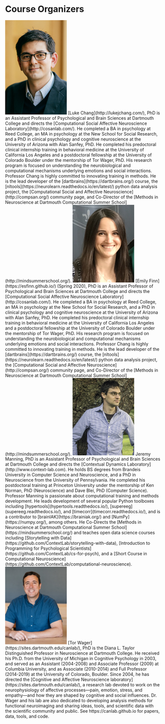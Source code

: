 # Course Organizers

<img src="../../images/organizers/chang.jpg" width="200"/>
 [Luke Chang](http://lukejchang.com/), PhD is an Assistant Professor of Psychological and Brain Sciences at Dartmouth College and directs the [Computational Social Affective Neuroscience Laboratory](http://cosanlab.com/). He completed a BA in psychology at Reed College, an MA in psychology at the New School for Social Research, and a PhD in clinical psychology and cognitive neuroscience at the University of Arizona with Alan Sanfey, PhD. He completed his predoctoral clinical internship training in behavioral medicine at the University of California Los Angeles and a postdoctoral fellowship at the University of Colorado Boulder under the mentorship of Tor Wager, PhD. His research program is focused on understanding the neurobiological and computational mechanisms underlying emotions and social interactions. Professor Chang is highly committed to innovating training in methods. He is the lead developer of the [dartbrains](https://dartbrains.org/) course, the [nltools](https://neurolearn.readthedocs.io/en/latest/) python data analysis project, the [Computational Social and Affective Neuroscience](http://compsan.org/) community page, and Co-Director of the [Methods in Neuroscience at Dartmouth Computational Summer School](http://mindsummerschool.org/).

<img src="../../images/organizers/finn.jpg" width="200"/>
[Emily Finn](https://esfinn.github.io/) (Spring 2020), PhD is an Assistant Professor of Psychological and Brain Sciences at Dartmouth College and directs the [Computational Social Affective Neuroscience Laboratory](http://cosanlab.com/). He completed a BA in psychology at Reed College, an MA in psychology at the New School for Social Research, and a PhD in clinical psychology and cognitive neuroscience at the University of Arizona with Alan Sanfey, PhD. He completed his predoctoral clinical internship training in behavioral medicine at the University of California Los Angeles and a postdoctoral fellowship at the University of Colorado Boulder under the mentorship of Tor Wager, PhD. His research program is focused on understanding the neurobiological and computational mechanisms underlying emotions and social interactions. Professor Chang is highly committed to innovating training in methods. He is the lead developer of the [dartbrains](https://dartbrains.org/) course, the [nltools](https://neurolearn.readthedocs.io/en/latest/) python data analysis project, the [Computational Social and Affective Neuroscience](http://compsan.org/) community page, and Co-Director of the [Methods in Neuroscience at Dartmouth Computational Summer School](http://mindsummerschool.org/).

<img src="../../images/organizers/manning.png" width="200"/>
Jeremy Manning, PhD is an Assistant Professor of Psychological and Brain Sciences at Dartmouth College and directs the [Contextual Dynamics Laboratory](http://www.context-lab.com).  He holds BS degrees from Brandeis University in Computer Science and Neuroscience, and a PhD in Neuroscience from the University of Pennsylvania.  He completed his postdoctoral training at Princeton University under the mentorship of Ken Norman, PhD (Neuroscience) and Dave Blei, PhD (Computer Science).  Professor Manning is passionate about computational training and methods development.  He leads development of several popular Python toolboxes including [hypertools](hypertools.readthedocs.io/), [supereeg](supereeg.readthedocs.io/), and [timecorr](timecorr.readthedocs.io/), and is a contributor to [brainIAK](https://brainiak.org/) and [NumPy](https://numpy.org/), among others.  He Co-Directs the [Methods in Neuroscience at Dartmouth Computational Summer School](https://mindsummerschool.org/) and teaches open data science courses including [Storytelling with Data](https://github.com/ContextLab/storytelling-with-data), [Introduction to Programming for Psychological Scientists](https://github.com/ContextLab/cs-for-psych), and a [Short Course in Computational Neuroscience](https://github.com/ContextLab/computational-neuroscience).

<img src="../../images/organizers/wager.jpg" width="200"/>
[Tor Wager](https://sites.dartmouth.edu/canlab/), PhD is the Diana L. Taylor Distinguished Professor in Neuroscience at Dartmouth College. He received his Ph.D. from the University of Michigan in Cognitive Psychology in 2003, and served as an Assistant (2004-2008) and Associate Professor (2009) at Columbia University, and as Associate (2010-2014) and Full Professor (2014-2019) at the University of Colorado, Boulder. Since 2004, he has directed the [Cognitive and Affective Neuroscience laboratory](https://sites.dartmouth.edu/canlab/), a research lab devoted to work on the neurophysiology of affective processes—pain, emotion, stress, and empathy—and how they are shaped by cognitive and social influences. Dr. Wager and his lab are also dedicated to developing analysis methods for functional neuroimaging and sharing ideas, tools, and scientific data with the scientific community and public. See https://canlab.github.io for papers, data, tools, and code.

